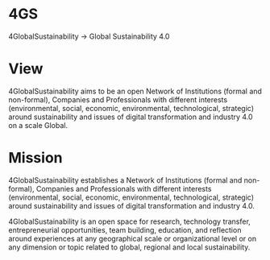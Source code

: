 # 4GS
 4GlobalSustainability -> Global Sustainability 4.0

# View
4GlobalSustainability aims to be an open Network of Institutions (formal and non-formal), Companies and Professionals with different interests (environmental, social, economic, environmental, technological, strategic) around sustainability and issues of digital transformation and industry 4.0 on a scale Global.

# Mission
4GlobalSustainability establishes a Network of Institutions (formal and non-formal), Companies and Professionals with different interests (environmental, social, economic, environmental, technological, strategic) around sustainability and issues of digital transformation and industry 4.0.

4GlobalSustainability is an open space for research, technology transfer, entrepreneurial opportunities, team building, education, and reflection around experiences at any geographical scale or organizational level or on any dimension or topic related to global, regional and local sustainability.

<!---
4GlobalSustainability/4GlobalSustainability is a ✨ special ✨ repository because its `README.md` (this file) appears on your GitHub profile.
You can click the Preview link to take a look at your changes.
--->
